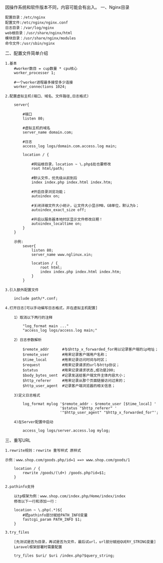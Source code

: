 因操作系统和软件版本不同，内容可能会有出入。
一、Nginx目录

	配置目录：/etc/nginx
	配置文件:/etc/nginx/nginx.conf
	日志目录：/var/log/nginx
	web根目录：/usr/share/nginx/html
	模块目录：/usr/share/nginx/modules
	命令文件:/usr/sbin/nginx

二、配置文件简单介绍

	1.基本
		#worker数目 = cup数量 * cpu核心
		worker_processer 1;	

		#一个worker进程最多接受多少连接
		worker_connections 1024;

	2.配置虚拟主机(端口、域名、文件路径,日志格式)

		server{

			#端口
			listen 80;

			#虚拟主机的域名
			server_name domain.com;

			#日志
			access_log logs/domain.com.access.log main;

			location / {

				#网站根目录，location ~ \.php$处也要修改	
				root html/path; 

				#默认文件，优先级从前到后
				index index.php index.html index.htm;

				#开启目录浏览功能；
				autoindex on;        

				#关闭详细文件大小统计，让文件大小显示MB，GB单位，默认为b； 
        		autoindex_exact_size off;

        		#开启以服务器本地时区显示文件修改日期！  
       			autoindex_localtime on;
			}
		}

		示例:	
			sever{
				listen 80;
				server_name www.nglinux.xin;

				location / {
					root html;
					index index.php index.html index.htm;
				}
			}

	3.引入额外配置文件

		include path/*.conf;

	4.打开日志[可以手动编写日志格式，并在虚拟主机配置]

		1）取消以下两行的注释

			"log_format main ..."
			"access_log logs/access.log main;"

		2）日志参数解析

			$remote_addr      #与$http_x_forwarded_for用以记录客户端的ip地址；
			$remote_user      #用来记录客户端用户名称；
			$time_local       #用来记录访问时间与时区；
			$request          #用来记录请求的url与http协议；
			$status           #用来记录请求状态,成功是200;
			$body_bytes_sent  #记录发送给客户端文件主体内容大小；
			$http_referer     #用来记录从那个页面链接访问过来的；
			$http_user_agent  #记录客户端浏览器的相关信息；

		3)定义日志格式

			log_format mylog '$remote_addr - $remote_user [$time_local] '
							 '$status "$http_referer" '
					         '"$http_user_agent" "$http_x_forwarded_for"';

		4)在Server配置中启动

			access_log logs/server.access.log mylog;

三、重写URL

	1.rewrite规则：rewrite 重写样式 原样式

	示例：www.shop.com/goods.php/id=1 ==> www.shop.com/goods/1

		location / {
			rewrite /goods/(\d+) /goods.php?id=$1;
		}

	2.pathinfo支持

		以tp框架为例：www.shop.com/index.php/Home/index/index
		修改以下一行和添加一行：

		location ~ \.php(.*)${
			#把pathinfo部分赋给PATH_INFO变量
			fastcgi_param PATH_INFO $1;
		}

	3.try_files

		[先测试是否为目录，再试是否为文件，最后试url，url部分赋给QUERY_STRING变量]
		Laravel框架部署时需要配置

		try_files $uri/ $uri /index.php?$query_string;